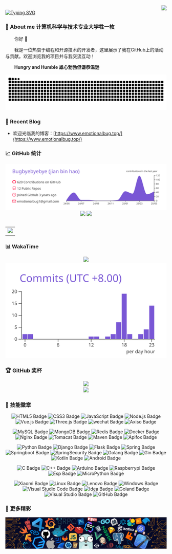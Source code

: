 <img align="right" src="https://count.getloli.com/get/@:Bugbyebyebye?theme=rule34">

[![Typing SVG](https://readme-typing-svg.herokuapp.com?font=Fira+Code&weight=600&size=30&pause=1000&color=31B6F7&vCenter=true&random=true&width=435&lines=%E7%BB%88%E6%9C%89%E6%94%B6%E8%8E%B7%E7%9A%84%E5%AD%A3%E8%8A%82)](https://git.io/typing-svg)

### 🤺 About me 计算机科学与技术专业大学牲一枚

<p>&emsp;&emsp;你好 👋</p>
<p>&emsp;&emsp;我是一位热衷于编程和开源技术的开发者，这里展示了我在GitHub上的活动与贡献。欢迎浏览我的项目并与我交流互动！</p>
<p>&emsp;&emsp;<strong>Hungry and Humble 雄心勃勃但谦恭温逊</strong></p>

<div align="center">
  <picture>
    <source media="(prefers-color-scheme: dark)" srcset="https://raw.githubusercontent.com/Bugbyebyebye/Bugbyebyebye/output/github-contribution-grid-snake-dark.svg">
    <source media="(prefers-color-scheme: light)" srcset="https://raw.githubusercontent.com/Bugbyebyebye/Bugbyebyebye/output/github-contribution-grid-snake.svg">
    <img alt="github contribution grid snake animation" src="https://raw.githubusercontent.com/Bugbyebyebye/Bugbyebyebye/output/github-contribution-grid-snake.svg">
  </picture>
</div>

### 📃 Recent Blog
- 欢迎光临我的博客：[https://www.emotionalbug.top/](https://www.emotionalbug.top/)

### 📈 GitHub 统计
<!-- GitHub数据信息 -->
<div align="center">
  <div>
    <img src="https://raw.githubusercontent.com/Bugbyebyebye/Bugbyebyebye/main/profile-summary-card-output/buefy/0-profile-details.svg" />
  </div>
  
  <div>
    <!-- GitHub 数据统计 -->
    <img height="137px" src="https://github-readme-stats-git-masterrstaa-rickstaa.vercel.app/api?username=Bugbyebyebye&hide_title=true&hide_border=true&show_icons=true&include_all_commits=true&line_height=21text_color=000&icon_color=000&bg_color=0,ea6161,ffc64d,fffc4d,52fa5a" />
    <img height="137px" src="https://github-readme-stats-git-masterrstaa-rickstaa.vercel.app/api/top-langs/?username=Bugbyebyebye&hide_title=true&hide_border=true&layout=compact&langs_count=6&text_color=000&icon_color=fff&bg_color=0,52fa5a,4dfcff,c64dff" /><br>
  </div>

 <div>&nbsp;</div>
  
  <table>
    <tr>
      <td>
        <picture>
          <source media="(prefers-color-scheme: dark)" srcset="https://github-readme-activity-graph.vercel.app/graph?username=Bugbyebyebye&theme=xcode&bg_color=FF000000&hide_border=true"/>
          <source media="(prefers-color-scheme: light)" srcset="https://github-readme-activity-graph.vercel.app/graph?username=Bugbyebyebye&theme=react&bg_color=FF000000&color=000000&hide_border=true"/>
          <img src="https://github-readme-activity-graph.vercel.app/graph?username=Bugbyebyebye&theme=react&bg_color=FF000000&hide_border=true"/>
        </picture>
    </tr>
  </table>
</div>

### 📊 WakaTime

<div align="center">
  <picture>
    <source
      srcset="https://github-readme-stats.vercel.app/api/wakatime?username=Emotionalbug&layout=compact&text_color=f0f6fc&bg_color=00000000&hide_border=true&hide_title=true"
      media="(prefers-color-scheme: dark)"
    />
    <source
      srcset="https://github-readme-stats.vercel.app/api/wakatime?username=Emotionalbug&layout=compact&text_color=1f2328&bg_color=00000000&hide_border=true&hide_title=true"
      media="(prefers-color-scheme: light)"
    />
    <img src="https://github-readme-stats.vercel.app/api/wakatime?username=Emotionalbug&layout=compact&text_color=f0f6fc&bg_color=00000000&hide_border=true&hide_title=true" />
  </picture>

   <img src="https://raw.githubusercontent.com/Bugbyebyebye/Bugbyebyebye/main/profile-summary-card-output/buefy/4-productive-time.svg" />
</div>

</td></tr>

### 🏆 GitHub 奖杯
<div align="center">
  <!-- github-readme-streak-stats 连续提交代码天数记录 -->
  <picture>
    <source media="(prefers-color-scheme: dark)" srcset="https://github-readme-streak-stats.herokuapp.com/?user=Bugbyebyebye&theme=dark&hide_border=true" />
    <source media="(prefers-color-scheme: light)" srcset="https://github-readme-streak-stats.herokuapp.com/?user=Bugbyebyebye&theme=light&hide_border=true" />
    <img src="https://github-readme-streak-stats.herokuapp.com/?user=sun0225SUN&theme=default&hide_border=true" />
  </picture>
  
  <!-- GitHub 奖杯🏆 -->
  <div><img src="https://github-profile-trophy.vercel.app/?username=Bugbyebyebye&theme=gruvbox&row=1&column=7&no-frame=true&no-bg=true" /><br/></div>
</div>

### 🧠 技能徽章
<div align="center" >

  <!--  skill badge 技能徽章 -->
   ![HTML5 Badge](https://img.shields.io/badge/HTML5-E34F26?logo=html5&logoColor=fff&style=flat)
  ![CSS3 Badge](https://img.shields.io/badge/CSS3-1572B6?logo=css3&logoColor=fff&style=flat)
  ![JavaScript Badge](https://img.shields.io/badge/JavaScript-F7DF1E?logo=javascript&logoColor=000&style=flat)
  ![Node.js Badge](https://img.shields.io/badge/Node.js-393?logo=nodedotjs&logoColor=fff&style=flat)
  ![Vue.js Badge](https://img.shields.io/badge/Vue.js-4FC08D?logo=vuedotjs&logoColor=fff&style=flat)
  ![Three.js Badge](https://img.shields.io/badge/Three.js-092E20?logo=threedotjs&logoColor=fff&style=flat)
  ![wechat Badge](https://img.shields.io/badge/Wechat-%2307C160?style=flat&logo=Wechat&logoColor=fff)
  ![Axiso Badge](https://img.shields.io/badge/Axios-%235A29E4?style=flat&logo=axios&logoColor=fff)

  ![MySQL Badge](https://img.shields.io/badge/MySQL-4479A1?logo=MySQL&logoColor=fff&style=flat)
  ![MongoDB Badge](https://img.shields.io/badge/MongoDB-47A248?logo=mongodb&logoColor=fff&style=flat)
  ![Redis Badge](https://img.shields.io/badge/Redis-DC382D?style=flat&logo=redis&logoColor=fff)
  ![Docker Badge](https://img.shields.io/badge/Docker-2496ED?style=flat&logo=docker&logoColor=%23ffffff)
  ![Nginx Badge](https://img.shields.io/badge/Nginx-009639?style=flat&logo=nginx&logoColor=fff)
  ![Tomacat Badge](https://img.shields.io/badge/ApacheTomcat-%23f7770e?style=flat&logo=apachetomcat&logoColor=fff)
  ![Maven Badge](https://img.shields.io/badge/ApacheMaven-%23C71A36?style=flat&logo=ApacheMaven&logoColor=fff)
  ![Apifox Badge](https://img.shields.io/badge/apifox-%23F44A53?style=flat&logo=apifox&logoColor=fff)


  ![Python Badge](https://img.shields.io/badge/Python-3776AB?logo=python&logoColor=fff&style=flat)
  ![Django Badge](https://img.shields.io/badge/Django-092E20?logo=django&logoColor=fff&style=flat)
  ![Flask Badge](https://img.shields.io/badge/flask-000000?style=flat&logo=flask&logoColor=fff)
  ![Spring Badge](https://img.shields.io/badge/Spring-6DB33F?logo=spring&logoColor=fff&style=flat)
  ![Springboot Badge](https://img.shields.io/badge/SpringBoot-6DB33F?style=flat&logo=springboot&logoColor=fff)
  ![SpringSecurity Badge](https://img.shields.io/badge/SpringSecurity-6DB33F?style=flat&logo=springsecurity&logoColor=fff)
  ![Golang Badge](https://img.shields.io/badge/Golang-00ADD8?style=flat&logo=Go&logoColor=%23ffffff)
  ![Gin Badge](https://img.shields.io/badge/Gin-008ECF?style=flat&logo=gin&logoColor=fff)
  ![Kotlin Badge](https://img.shields.io/badge/kotlin-%237F52FF?style=flat&logo=kotlin&logoColor=fff)
  ![Android Badge](https://img.shields.io/badge/Android-3DDC84?logo=android&logoColor=fff&style=flat)

  ![C Badge](https://img.shields.io/badge/C-A8B9CC?logo=c&logoColor=fff&style=flat)
  ![C++ Badge](https://img.shields.io/badge/C%2B%2B-00599C?logo=cplusplus&logoColor=fff&style=flat)
  ![Arduino Badge](https://img.shields.io/badge/Arduino-%2300878F?style=flat&logo=arduino&logoColor=fff)
  ![Raspberrypi Badge](https://img.shields.io/badge/Raspberrypi-%23A22846?style=flat&logo=raspberrypi&logoColor=fff)
  ![Esp Badge](https://img.shields.io/badge/Espressif-%23E7352C?style=flat&logo=espressif&logoColor=fff)
  ![MicroPython Badge](https://img.shields.io/badge/MicroPython-%23000000?style=flat&logo=micropython&logoColor=fff)
  
  ![Xiaomi Badge](https://img.shields.io/badge/Xiaomi-FF6900?logo=xiaomi&logoColor=fff&style=flat)
  ![Linux Badge](https://img.shields.io/badge/Linux-FCC624?logo=linux&logoColor=000&style=flat)
  ![Lenovo Badge](https://img.shields.io/badge/Lenovo-E2231A?logo=lenovo&logoColor=fff&style=flat)
  ![Windows Badge](https://img.shields.io/badge/Windows-0078D6?logo=windows&logoColor=fff&style=flat)
  ![Visual Studio Code Badge](https://img.shields.io/badge/Visual%20Studio%20Code-007ACC?logo=visualstudiocode&logoColor=fff&style=flat)
  ![Idea Badge](https://img.shields.io/badge/Intellij%20Idea-000000?style=flat&logo=intellijidea&logoColor=%23ffffff)
  ![Goland Badge](https://img.shields.io/badge/Goland-4f55f9?style=flat&logo=goland&logoColor=%23ffffff)
  ![Visual Studio Badge](https://img.shields.io/badge/Visual%20Studio-5C2D91?logo=visualstudio&logoColor=fff&style=flat)
  ![GitHub Badge](https://img.shields.io/badge/GitHub-181717?logo=github&logoColor=fff&style=flat)

</div>

### 🔭 更多精彩


<!-- 如果需要添加更多内容，请将其写在这里 -->
<div>
  <img src="https://github.com/Bugbyebyebye/Bugbyebyebye/blob/main/assets/background.png" />
</div>
